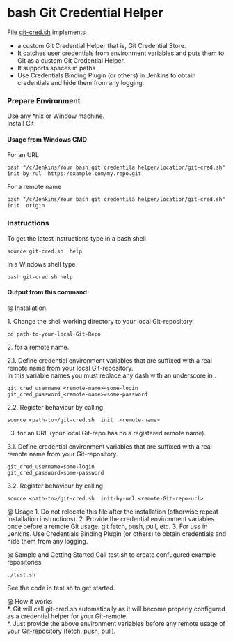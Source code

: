 # bash Git Credential Helper
File [git-cred.sh](https://github.com/it3xl/bash-git-credential-helper/blob/master/git-cred.sh) implements
* a custom Git Credential Helper that is, Git Credential Store.
* It catches user credentials from environment variables and puts them to Git as a custom Git Credential Helper.
* It supports spaces in paths
* Use Credentials Binding Plugin (or others) in Jenkins to obtain credentials and hide them from any logging.

### Prepare Environment

Use any \*nix or Window machine.  
Install Git  

#### Usage from Windows CMD

For an URL

    bash "/c/Jenkins/Your bash git credentila helper/location/git-cred.sh"  init-by-rul  https:/example.com/my.repo.git

For a remote name

    bash "/c/Jenkins/Your bash git credentila helper/location/git-cred.sh"  init  origin

### Instructions

To get the latest instructions type in a bash shell

    source git-cred.sh  help
    
In a Windows shell type

    bash git-cred.sh help

 #### Output from this command

@ Installation.

1\. Change the shell working directory to your local Git-repository.

    cd path-to-your-local-Git-Repo

2\. for a remote name.

2\.1. Define credential environment variables that are suffixed with a real remote name from your local Git-repository.  
In this variable names you must replace any dash with an underscore in <remote-name>.

    git_cred_username_<remote-name>=some-login
    git_cred_password_<remote-name>=some-password

2.2. Register behaviour by calling

    source <path-to>/git-cred.sh  init  <remote-name>

3. for an URL (your local Git-repo has no a registered remote name).

3.1. Define credential environment variables that are suffixed with a real remote name from your Git-repository.

    git_cred_username=some-login
    git_cred_password=some-password

3.2. Register behaviour by calling

    source <path-to>/git-cred.sh  init-by-url <remote-Git-repo-url>

@ Usage
1\. Do not relocate this file after the installation
   (otherwise repeat installation instructions).
2\. Provide the credential environment variables once before a remote Git usage.
   git fetch, push, pull, etc.
3\. For use in Jenkins. Use Credentials Binding Plugin (or others)
   to obtain credentials and hide them from any logging.

@ Sample and Getting Started
Call test.sh to create confugured example repositories

    ./test.sh

See the code in test.sh to get started.

@ How it works  
*. Git will call git-cred.sh automatically as it will become properly configured as a credential helper for your Git-remote.  
*. Just provide the above environment variables before any remote usage of your Git-repository (fetch, push, pull).

